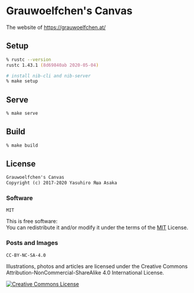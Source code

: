 # Grauwoelfchen's Canvas

The website of https://grauwoelfchen.at/


## Setup

```zsh
% rustc --version
rustc 1.43.1 (8d69840ab 2020-05-04)

# install nib-cli and nib-server
% make setup
```


## Serve

```zsh
% make serve
```


## Build

```zsh
% make build
```


## License

```txt
Grauwoelfchen's Canvas
Copyright (c) 2017-2020 Yasuhiro Яша Asaka
```

### Software

`MIT`

This is free software:  
You can redistribute it and/or modify it under the terms of
the [MIT](https://opensource.org/licenses/MIT) License.

### Posts and Images

`CC-BY-NC-SA-4.0`

Illustrations, photos and articles are licensed under the
Creative Commons Attribution-NonCommercial-ShareAlike 4.0 International
License.

[![Creative Commons License](
https://i.creativecommons.org/l/by-nc-sa/4.0/88x31.png)](
http://creativecommons.org/licenses/by-nc-sa/4.0/)
